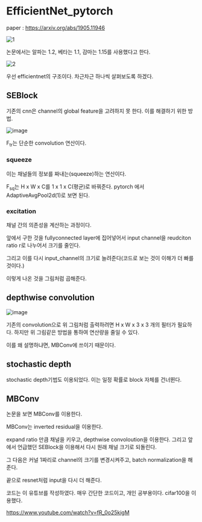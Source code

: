 # EfficientNet_pytorch

paper : https://arxiv.org/abs/1905.11946 


![1](https://user-images.githubusercontent.com/13817715/116502051-747d0d00-a8ed-11eb-8409-80214b6ded46.PNG)


논문에서는 알파는 1.2, 베타는 1.1, 감마는 1.15를 사용했다고 한다.

![2](https://user-images.githubusercontent.com/13817715/116502025-60391000-a8ed-11eb-84f2-d696c65991cf.PNG)

우선 efficientnet의 구조이다. 차근차근 하나씩 살펴보도록 하겠다.


## SEBlock

기존의 cnn은 channel의 global feature을 고려하지 못 한다. 이를 해결하기 위한 방법.

![image](https://user-images.githubusercontent.com/13817715/116505396-c32ea500-a8f5-11eb-909e-b77be81bb25b.png)

F<sub>tr</sub>는 단순한 convolution 연산이다.

### squeeze

이는 채널들의 정보를 짜내는(squeeze)하는 연산이다.

F<sub>sq</sub>는 H x W x C를 1 x 1 x C(평균)로 바꿔준다. pytorch 에서 AdaptiveAvgPool2d(1)로 보면 된다.

### excitation

채널 간의 의존성을 계산하는 과정이다.

앞에서 구한 것을 fullyconnected layer에 집어넣어서 input channel을 reudciton ratio r로  나누어서 크기를 줄인다.

그리고 이를 다시 input_channel의 크기로 늘려준다(코드로 보는 것이 이해가 더 빠를 것이다.)

이렇게 나온 것을 그림처럼 곱해준다.



## depthwise convolution

![image](https://user-images.githubusercontent.com/13817715/116570951-9d30f100-a945-11eb-960f-55046fe2f127.png)

기존의 convolution으로 위 그림처럼 출력하려면 H x W x 3 x 3 개의 필터가 필요하다. 하지만 위 그림같은 방법을 통하여 연산량을 줄일 수 있다.

이를 왜 설명하냐면, MBConv에 쓰이기 때문이다.



## stochastic depth


stochastic depth기법도 이용되었다. 이는 일정 확률로 block 자체를 건너뛴다.


## MBConv


논문을 보면 MBConv를 이용한다.

MBConv는 inverted residual을 이용한다.

expand ratio 만큼 채널을 키우고, depthwise convoloution을 이용한다. 그리고 앞에서 언급했던 SEBlock을 이용해서 다시 원래 채널 크기로 되돌린다.

그 다음은 커널 1짜리로 channel의 크기를 변경시켜주고, batch normalization을 해준다.

끝으로 resnet처럼 input을 다시 더 해준다.



코드는 이 유튜브를  작성하였다. 매우 간단한 코드이고, 개인 공부용이다. cifar100을 이용했다.

https://www.youtube.com/watch?v=fR_0o25kigM



